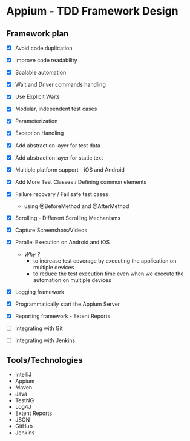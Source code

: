 # Appium - TDD Framework Design

## Framework plan
- [x] Avoid code duplication
- [x] Improve code readability
- [x] Scalable automation
- [x] Wait and Driver commands handling
- [x] Use Explicit Waits
- [x] Modular, independent test cases
- [x] Parameterization
- [x] Exception Handling
- [x] Add abstraction layer for test data
- [x] Add abstraction layer for static text
- [x] Multiple platform support - iOS and Android
- [x] Add More Test Classes / Defining common elements
- [x] Failure recovery / Fail safe test cases
  - using @BeforeMethod and @AfterMethod
- [x] Scrolling - Different Scrolling Mechanisms
- [x] Capture Screenshots/Videos
- [x] Parallel Execution on Android and iOS
  - *Why ?* 
    - to increase test coverage by executing the application on multiple devices
    - to reduce the test execution time even when we execute the automation on multiple devices
- [x] Logging framework
- [x] Programmatically start the Appium Server
- [x] Reporting framework - Extent Reports
- [ ] Integrating with Git
- [ ] Integrating with Jenkins


## Tools/Technologies
- IntelliJ
- Appium
- Maven
- Java
- TestNG
- Log4J
- Extent Reports
- JSON
- GitHub
- Jenkins
